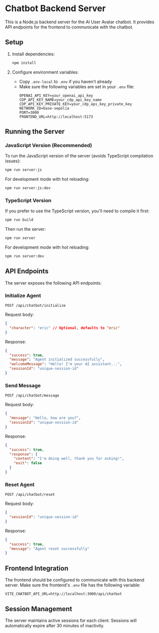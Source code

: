 # Chatbot Backend Server

This is a Node.js backend server for the AI User Avatar chatbot. It provides API endpoints for the frontend to communicate with the chatbot.

## Setup

1. Install dependencies:
   ```bash
   npm install
   ```

2. Configure environment variables:
   - Copy `.env-local` to `.env` if you haven't already
   - Make sure the following variables are set in your `.env` file:
     ```
     OPENAI_API_KEY=your_openai_api_key
     CDP_API_KEY_NAME=your_cdp_api_key_name
     CDP_API_KEY_PRIVATE_KEY=your_cdp_api_key_private_key
     NETWORK_ID=base-sepolia
     PORT=3000
     FRONTEND_URL=http://localhost:5173
     ```

## Running the Server

### JavaScript Version (Recommended)

To run the JavaScript version of the server (avoids TypeScript compilation issues):

```bash
npm run server:js
```

For development mode with hot reloading:

```bash
npm run server:js:dev
```

### TypeScript Version

If you prefer to use the TypeScript version, you'll need to compile it first:

```bash
npm run build
```

Then run the server:

```bash
npm run server
```

For development mode with hot reloading:

```bash
npm run server:dev
```

## API Endpoints

The server exposes the following API endpoints:

### Initialize Agent

```
POST /api/chatbot/initialize
```

Request body:
```json
{
  "character": "eric" // Optional, defaults to "eric"
}
```

Response:
```json
{
  "success": true,
  "message": "Agent initialized successfully",
  "welcomeMessage": "Hello! I'm your AI assistant...",
  "sessionId": "unique-session-id"
}
```

### Send Message

```
POST /api/chatbot/message
```

Request body:
```json
{
  "message": "Hello, how are you?",
  "sessionId": "unique-session-id"
}
```

Response:
```json
{
  "success": true,
  "response": {
    "content": "I'm doing well, thank you for asking!",
    "exit": false
  }
}
```

### Reset Agent

```
POST /api/chatbot/reset
```

Request body:
```json
{
  "sessionId": "unique-session-id"
}
```

Response:
```json
{
  "success": true,
  "message": "Agent reset successfully"
}
```

## Frontend Integration

The frontend should be configured to communicate with this backend server. Make sure the frontend's `.env` file has the following variable:

```
VITE_CHATBOT_API_URL=http://localhost:3000/api/chatbot
```

## Session Management

The server maintains active sessions for each client. Sessions will automatically expire after 30 minutes of inactivity. 